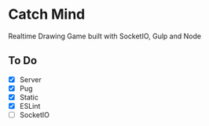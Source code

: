 # Catch Mind

Realtime Drawing Game built with SocketIO, Gulp and Node

## To Do

- [x] Server
- [x] Pug
- [x] Static
- [x] ESLint
- [ ] SocketIO
